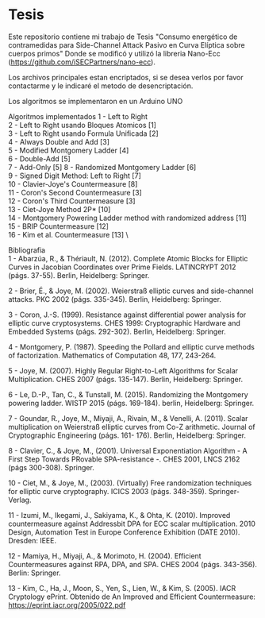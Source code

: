 # Tesis
Este repositorio contiene mi trabajo de Tesis "Consumo energético de contramedidas para Side-Channel Attack Pasivo en Curva Elíptica sobre cuerpos primos"
Donde se modificó y utilizó la libreria Nano-Ecc (https://github.com/iSECPartners/nano-ecc). 

Los archivos principales estan encriptados, 
si se desea verlos por favor contactarme y le indicaré el metodo de desencriptación.

Los algoritmos se implementaron en un Arduino UNO

Algoritmos implementados
1 - Left to Right \
2 - Left to Right usando Bloques Atomicos [1] \
3 - Left to Right usando Formula Unificada [2] \
4 - Always Double and Add [3] \
5 - Modified Montgomery Ladder [4] \
6 - Double-Add [5] \
7 - Add-Only [5]
8 - Randomized Montgomery Ladder [6] \
9 - Signed Digit Method: Left to Right [7] \
10 - Clavier-Joye's Countermeasure [8] \
11 - Coron's Second Countermeasure [3] \
12 - Coron's Third Countermeasure [3] \
13 - Ciet-Joye Method 2P* [10] \
14 - Montgomery Powering Ladder method with randomized address [11] \
15 - BRIP Countermeasure [12] \
16 - Kim et al. Countermeasure [13] \


Bibliografia \
1 - Abarzúa, R., & Thériault, N. (2012). Complete Atomic Blocks for Elliptic Curves in Jacobian Coordinates
over Prime Fields. LATINCRYPT 2012 (págs. 37-55). Berlin, Heidelberg: Springer.

2 - Brier, É., & Joye, M. (2002). Weierstraß elliptic curves and side-channel attacks. PKC 2002 (págs.
335-345). Berlin, Heidelberg: Springer.

3 - Coron, J.-S. (1999). Resistance against differential power analysis for elliptic curve cryptosystems.
CHES 1999: Cryptographic Hardware and Embedded Systems (págs. 292-302). Berlin,
Heidelberg: Springer.

4 - Montgomery, P. (1987). Speeding the Pollard and elliptic curve methods of factorization. Mathematics
of Computation 48, 177, 243-264.

5 - Joye, M. (2007). Highly Regular Right-to-Left Algorithms for Scalar Multiplication. CHES 2007 (págs. 135-147). Berlin, Heidelberg: Springer.

6 - Le, D.-P., Tan, C., & Tunstall, M. (2015). Randomizing the Montgomery powering ladder. WISTP
2015 (págs. 169-184). berlin, Heidelberg: Springer.

7 - Goundar, R., Joye, M., Miyaji, A., Rivain, M., & Venelli, A. (2011). Scalar multiplication on Weierstraß
elliptic curves from Co-Z arithmetic. Journal of Cryptographic Engineering (págs. 161-
176). Berlin, Heidelberg: Springer.

8 - Clavier, C., & Joye, M., (2001). Universal Exponentiation Algorithm - A First Step Towards PRovable
SPA-resistance -. CHES 2001, LNCS 2162 (págs 300-308). Springer.

10 - Ciet, M., & Joye, M., (2003). (Virtually) Free randomization techniques for elliptic curve cryptography.
ICICS 2003 (págs. 348-359). Springer-Verlag.

11 - Izumi, M., Ikegami, J., Sakiyama, K., & Ohta, K. (2010). Improved countermeasure against Addressbit
DPA for ECC scalar multiplication. 2010 Design, Automation Test in Europe Conference
Exhibition (DATE 2010). Dresden: IEEE.

12 - Mamiya, H., Miyaji, A., & Morimoto, H. (2004). Efficient Countermeasures against RPA, DPA, and
SPA. CHES 2004 (págs. 343-356). Berlin: Springer.

13 - Kim, C., Ha, J., Moon, S., Yen, S., Lien, W., & Kim, S. (2005). IACR Cryptology ePrint. Obtenido de
An Improved and Efficient Countermeasure: https://eprint.iacr.org/2005/022.pdf
